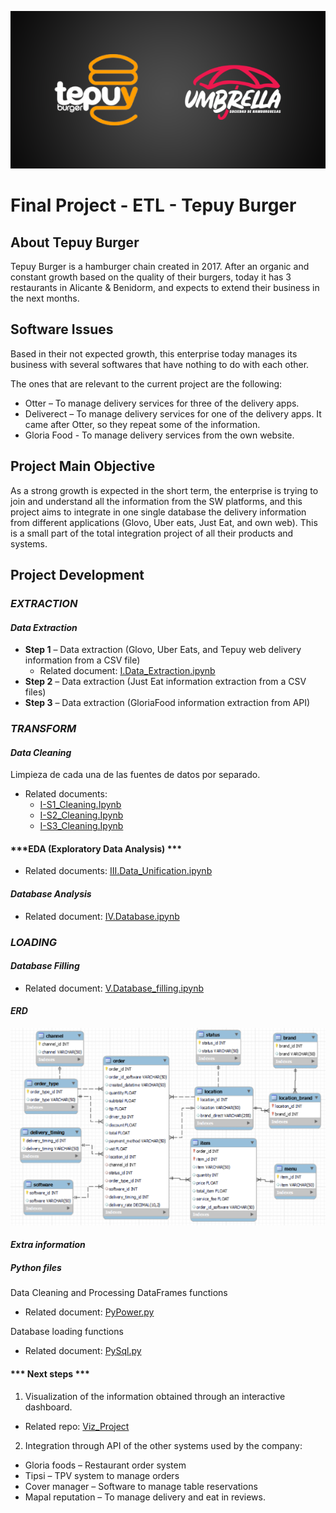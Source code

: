 <p width="80%" >
  <img src="img/head_readme.png" alt="Tepuy Logo">
</p>

# Final Project - ETL - Tepuy Burger

## **About Tepuy Burger**
Tepuy Burger is a hamburger chain created in 2017. After an organic and constant growth based on the quality of their burgers, today it has 3 restaurants in Alicante & Benidorm, and expects to extend their business in the next months.

## **Software Issues**
Based in their not expected growth, this enterprise today manages its business with several softwares that have nothing to do with each other.

The ones that are relevant to the current project are the following:

- Otter – To manage delivery services for three of the delivery apps.
- Deliverect – To manage delivery services for one of the delivery apps. It came after Otter, so they repeat some of the information.
- Gloria Food - To manage delivery services from the own website. 

## **Project Main Objective**
As a strong growth is expected in the short term, the enterprise is trying to join and understand all the information from the SW platforms, and this project aims to integrate in one single database the delivery information from different applications (Glovo, Uber eats, Just Eat, and own web). This is a small part of the total integration project of all their products and systems.

## **Project Development**

### *EXTRACTION*
#### ***Data Extraction***
- **Step 1** – Data extraction (Glovo, Uber Eats, and Tepuy web delivery information from a CSV file)
  - Related document: [I.Data_Extraction.ipynb](https://github.com/jomariapc/ETL_Project/blob/main/src/Jupyter_Notebook/I.Data_Extraction.ipynb)
- **Step 2** – Data extraction (Just Eat information extraction from a CSV files)
- **Step 3** – Data extraction (GloriaFood information extraction from API)

### *TRANSFORM*
#### ***Data Cleaning***
Limpieza de cada una de las fuentes de datos por separado.
- Related documents:  
    - [I-S1_Cleaning.Ipynb]() 
    - [I-S2_Cleaning.Ipynb]()
    - [I-S3_Cleaning.Ipynb]()

#### ***EDA (Exploratory Data Analysis) ***
- Related documents: [III.Data_Unification.ipynb]()

#### ***Database Analysis***
- Related document: [IV.Database.ipynb](https://github.com/jomariapc/ETL_Project/blob/main/src/Jupyter_Notebook/IV.Database.ipynb)

### *LOADING*
#### ***Database Filling***
- Related document: [V.Database_filling.ipynb](https://github.com/jomariapc/ETL_Project/blob/main/src/Jupyter_Notebook/V.Database_filling.ipynb)

#### ***ERD***
![ERD Image](/img/ERD.png)


#### ***Extra information***

##### ***Python files***
Data Cleaning and Processing DataFrames functions
- Related document: [PyPower.py](https://github.com/jomariapc/ETL_Project/blob/main/src/Python/PyPower.py)

Database loading functions
- Related document: [PySql.py](https://github.com/jomariapc/ETL_Project/blob/main/src/Python/PySql.py)


#### *** Next steps ***

1. Visualization of the information obtained through an interactive dashboard.
- Related repo: [Viz_Project](https://github.com/jomariapc/Viz_Project)

2. Integration through API of the other systems used by the company:

- Gloria foods – Restaurant order system
- Tipsi – TPV system to manage orders
- Cover manager – Software to manage table reservations
- Mapal reputation – To manage delivery and eat in reviews.
